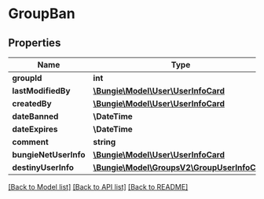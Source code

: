 # GroupBan

## Properties
Name | Type | Description | Notes
------------ | ------------- | ------------- | -------------
**groupId** | **int** |  | [optional] 
**lastModifiedBy** | [**\Bungie\Model\User\UserInfoCard**](UserInfoCard.md) |  | [optional] 
**createdBy** | [**\Bungie\Model\User\UserInfoCard**](UserInfoCard.md) |  | [optional] 
**dateBanned** | **\DateTime** |  | [optional] 
**dateExpires** | **\DateTime** |  | [optional] 
**comment** | **string** |  | [optional] 
**bungieNetUserInfo** | [**\Bungie\Model\User\UserInfoCard**](UserInfoCard.md) |  | [optional] 
**destinyUserInfo** | [**\Bungie\Model\GroupsV2\GroupUserInfoCard**](GroupUserInfoCard.md) |  | [optional] 

[[Back to Model list]](../README.md#documentation-for-models) [[Back to API list]](../README.md#documentation-for-api-endpoints) [[Back to README]](../README.md)


